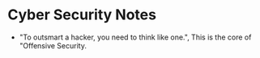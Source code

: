 # Cyber Security Notes

- "To outsmart a hacker, you need to think like one.", This is the core of "Offensive Security.

